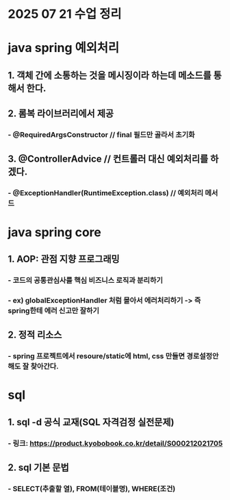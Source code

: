 # 2025 07 21 수업 정리
# java spring 예외처리
## 1. 객체 간에 소통하는 것을 메시징이라 하는데 메소드를 통해서 한다.
## 2. 롬복 라이브러리에서 제공
### - @RequiredArgsConstructor // final 필드만 골라서 초기화
## 3. @ControllerAdvice   // 컨트롤러 대신 예외처리를 하겠다.
### - @ExceptionHandler(RuntimeException.class) // 예외처리 메서드

# java spring core
## 1. AOP: 관점 지향 프로그래밍
### - 코드의 공통관심사를 핵심 비즈니스 로직과 분리하기
### - ex) globalExceptionHandler 처럼 몰아서 에러처리하기 -> 즉 spring한테 에러 신고만 잘하기
## 2. 정적 리소스
### - spring 프로젝트에서 resoure/static에 html, css 만들면 경로설정안해도 잘 찾아간다.

# sql
## 1. sql -d 공식 교재(SQL 자격검정 실전문제)
### - 링크: https://product.kyobobook.co.kr/detail/S000212021705
## 2. sql 기본 문법
### - SELECT(추출할 열), FROM(테이블명), WHERE(조건)
